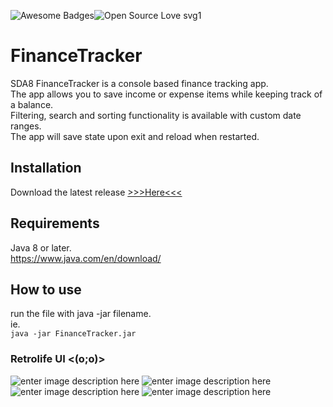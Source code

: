 ![Awesome Badges](https://img.shields.io/badge/made_with-JAVA-orange.svg)![Open Source Love svg1](https://badges.frapsoft.com/os/v1/open-source.svg?v=103)
# FinanceTracker
SDA8 FinanceTracker is a console based finance tracking app.  
The app allows you to save income or expense items while keeping track of a balance.  
Filtering, search and sorting functionality is available with custom date ranges.  
The app will save state upon exit and reload when restarted.


## Installation
Download the latest release [>>>Here<<<](https://github.com/pXius/FinanceTracker/releases/tag/1.0)

## Requirements
Java 8 or later.  
https://www.java.com/en/download/

## How to use
run the file with java -jar filename.  
ie.  
`java -jar FinanceTracker.jar`


### Retrolife UI <(o;o)>
![enter image description here](https://i.imgur.com/tw9DSKW.png)
![enter image description here](https://i.imgur.com/JS2ybAI.png)
![enter image description here](https://i.imgur.com/UdUEAcc.png)
![enter image description here](https://i.imgur.com/4t4skqh.png)
